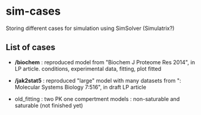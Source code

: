 # sim-cases

Storing different cases for simulation using SimSolver (Simulatrix?)

## List of cases

- **/biochem** : reproduced model from "Biochem J Proteome Res 2014", in LP article.
    conditions, experimental data, fitting, plot fitted

- **/jak2stat5** : reproduced "large" model with many datasets from ": Molecular Systems Biology 7:516", in draft LP article

- old_fitting : two PK one compertment models : non-saturable and saturable (not finished yet)
